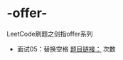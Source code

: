 # -offer-
LeetCode刷题之剑指offer系列<br>
* 面试05：替换空格                     [题目链接：](https://leetcode-cn.com/problems/ti-huan-kong-ge-lcof/)               次数

